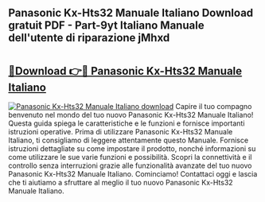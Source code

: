 ## Panasonic Kx-Hts32 Manuale Italiano Download gratuit PDF - Part-9yt Italiano Manuale dell'utente di riparazione jMhxd

# <h2><a href="http://dfcjb2c.blite.top/?on=Panasonic+Kx-Hts32+Manuale+Italiano">🔗Download 👉🔴 Panasonic Kx-Hts32 Manuale Italiano</a></h2>

[![Panasonic Kx-Hts32 Manuale Italiano download](https://i.imgur.com/lujVjoI.png)](http://dfcjb2c.blite.top/?on=Panasonic+Kx-Hts32+Manuale+Italiano)
Capire il tuo compagno benvenuto nel mondo del tuo nuovo Panasonic Kx-Hts32 Manuale Italiano! Questa guida spiega le caratteristiche e le funzioni e fornisce importanti istruzioni operative. Prima di utilizzare Panasonic Kx-Hts32 Manuale Italiano, ti consigliamo di leggere attentamente questo Manuale. Fornisce istruzioni dettagliate su come impostare il prodotto, nonché informazioni su come utilizzare le sue varie funzioni e possibilità. Scopri la connettività e il controllo senza interruzioni grazie alle funzionalità avanzate del tuo nuovo Panasonic Kx-Hts32 Manuale Italiano. Cominciamo! Contattaci oggi e lascia che ti aiutiamo a sfruttare al meglio il tuo nuovo Panasonic Kx-Hts32 Manuale Italiano.
